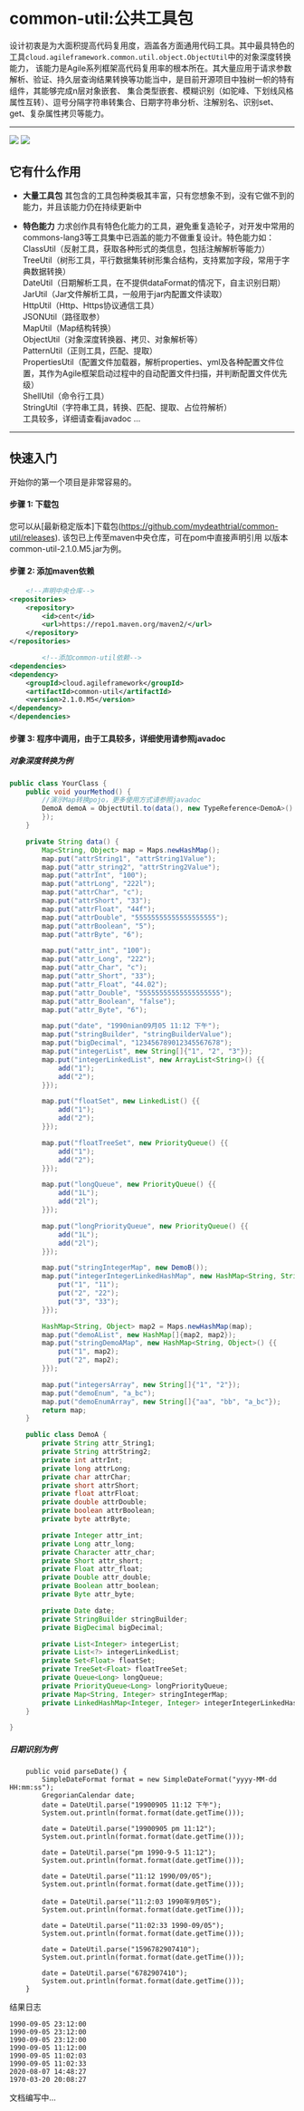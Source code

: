 # common-util:公共工具包

设计初衷是为大面积提高代码复用度，涵盖各方面通用代码工具。其中最具特色的工具`cloud.agileframework.common.util.object.ObjectUtil`中的对象深度转换能力，
该能力是Agile系列框架高代码复用率的根本所在。其大量应用于请求参数解析、验证、持久层查询结果转换等功能当中，是目前开源项目中独树一帜的特有组件，其能够完成n层对象嵌套、
集合类型嵌套、模糊识别（如驼峰、下划线风格属性互转）、逗号分隔字符串转集合、日期字符串分析、注解别名、识别set、get、复杂属性拷贝等能力。

----
[![](https://img.shields.io/badge/common--lang3-LATEST-yellow)](https://img.shields.io/badge/common--lang3-LATEST-yellow)
[![](https://img.shields.io/badge/build-maven-green)](https://img.shields.io/badge/build-maven-green)

## 它有什么作用

* **大量工具包**
  其包含的工具包种类极其丰富，只有您想象不到，没有它做不到的能力，并且该能力仍在持续更新中

* **特色能力**
  力求创作具有特色化能力的工具，避免重复造轮子，对开发中常用的commons-lang3等工具集中已涵盖的能力不做重复设计。特色能力如：
  <br> ClassUtil（反射工具，获取各种形式的类信息，包括注解解析等能力）
  <br> TreeUtil（树形工具，平行数据集转树形集合结构，支持累加字段，常用于字典数据转换）
  <br> DateUtil（日期解析工具，在不提供dataFormat的情况下，自主识别日期）
  <br> JarUtil（Jar文件解析工具，一般用于jar内配置文件读取）
  <br> HttpUtil（Http、Https协议通信工具）
  <br> JSONUtil（路径取参）
  <br> MapUtil（Map结构转换）
  <br> ObjectUtil（对象深度转换器、拷贝、对象解析等）
  <br> PatternUtil（正则工具，匹配、提取）
  <br> PropertiesUtil（配置文件加载器，解析properties、yml及各种配置文件位置，其作为Agile框架启动过程中的自动配置文件扫描，并判断配置文件优先级）
  <br> ShellUtil（命令行工具）
  <br> StringUtil（字符串工具，转换、匹配、提取、占位符解析）
  <br> 工具较多，详细请查看javadoc ...

-------

## 快速入门

开始你的第一个项目是非常容易的。

#### 步骤 1: 下载包

您可以从[最新稳定版本]下载包(https://github.com/mydeathtrial/common-util/releases). 该包已上传至maven中央仓库，可在pom中直接声明引用
以版本common-util-2.1.0.M5.jar为例。

#### 步骤 2: 添加maven依赖

```xml
    <!--声明中央仓库-->
<repositories>
    <repository>
        <id>cent</id>
        <url>https://repo1.maven.org/maven2/</url>
    </repository>
</repositories>

        <!--添加common-util依赖-->
<dependencies>
<dependency>
    <groupId>cloud.agileframework</groupId>
    <artifactId>common-util</artifactId>
    <version>2.1.0.M5</version>
</dependency>
</dependencies>
```

#### 步骤 3: 程序中调用，由于工具较多，详细使用请参照javadoc

##### 对象深度转换为例

```java
public class YourClass {
    public void yourMethod() {
        //演示Map转换pojo，更多使用方式请参照javadoc
        DemoA demoA = ObjectUtil.to(data(), new TypeReference<DemoA>() {
        });
    }

    private String data() {
        Map<String, Object> map = Maps.newHashMap();
        map.put("attrString1", "attrString1Value");
        map.put("attr_string2", "attrString2Value");
        map.put("attrInt", "100");
        map.put("attrLong", "222l");
        map.put("attrChar", "c");
        map.put("attrShort", "33");
        map.put("attrFloat", "44f");
        map.put("attrDouble", "55555555555555555555");
        map.put("attrBoolean", "5");
        map.put("attrByte", "6");

        map.put("attr_int", "100");
        map.put("attr_Long", "222");
        map.put("attr_Char", "c");
        map.put("attr_Short", "33");
        map.put("attr_Float", "44.02");
        map.put("attr_Double", "55555555555555555555");
        map.put("attr_Boolean", "false");
        map.put("attr_Byte", "6");

        map.put("date", "1990nian09月05 11:12 下午");
        map.put("stringBuilder", "stringBuilderValue");
        map.put("bigDecimal", "123456789012345567678");
        map.put("integerList", new String[]{"1", "2", "3"});
        map.put("integerLinkedList", new ArrayList<String>() {{
            add("1");
            add("2");
        }});

        map.put("floatSet", new LinkedList() {{
            add("1");
            add("2");
        }});

        map.put("floatTreeSet", new PriorityQueue() {{
            add("1");
            add("2");
        }});

        map.put("longQueue", new PriorityQueue() {{
            add("1L");
            add("2l");
        }});

        map.put("longPriorityQueue", new PriorityQueue() {{
            add("1L");
            add("2l");
        }});

        map.put("stringIntegerMap", new DemoB());
        map.put("integerIntegerLinkedHashMap", new HashMap<String, String>() {{
            put("1", "11");
            put("2", "22");
            put("3", "33");
        }});

        HashMap<String, Object> map2 = Maps.newHashMap(map);
        map.put("demoAList", new HashMap[]{map2, map2});
        map.put("stringDemoAMap", new HashMap<String, Object>() {{
            put("1", map2);
            put("2", map2);
        }});

        map.put("integersArray", new String[]{"1", "2"});
        map.put("demoEnum", "a_bc");
        map.put("demoEnumArray", new String[]{"aa", "bb", "a_bc"});
        return map;
    }

    public class DemoA {
        private String attr_String1;
        private String attrString2;
        private int attrInt;
        private long attrLong;
        private char attrChar;
        private short attrShort;
        private float attrFloat;
        private double attrDouble;
        private boolean attrBoolean;
        private byte attrByte;

        private Integer attr_int;
        private Long attr_long;
        private Character attr_char;
        private Short attr_short;
        private Float attr_float;
        private Double attr_double;
        private Boolean attr_boolean;
        private Byte attr_byte;

        private Date date;
        private StringBuilder stringBuilder;
        private BigDecimal bigDecimal;

        private List<Integer> integerList;
        private List<?> integerLinkedList;
        private Set<Float> floatSet;
        private TreeSet<Float> floatTreeSet;
        private Queue<Long> longQueue;
        private PriorityQueue<Long> longPriorityQueue;
        private Map<String, Integer> stringIntegerMap;
        private LinkedHashMap<Integer, Integer> integerIntegerLinkedHashMap;
    }

}
```

##### 日期识别为例

```
    public void parseDate() {
        SimpleDateFormat format = new SimpleDateFormat("yyyy-MM-dd HH:mm:ss");
        GregorianCalendar date;
        date = DateUtil.parse("19900905 11:12 下午");
        System.out.println(format.format(date.getTime()));

        date = DateUtil.parse("19900905 pm 11:12");
        System.out.println(format.format(date.getTime()));

        date = DateUtil.parse("pm 1990-9-5 11:12");
        System.out.println(format.format(date.getTime()));

        date = DateUtil.parse("11:12 1990/09/05");
        System.out.println(format.format(date.getTime()));

        date = DateUtil.parse("11:2:03 1990年9月05");
        System.out.println(format.format(date.getTime()));

        date = DateUtil.parse("11:02:33 1990-09/05");
        System.out.println(format.format(date.getTime()));

        date = DateUtil.parse("1596782907410");
        System.out.println(format.format(date.getTime()));

        date = DateUtil.parse("6782907410");
        System.out.println(format.format(date.getTime()));
    }
```

结果日志

```
1990-09-05 23:12:00
1990-09-05 23:12:00
1990-09-05 23:12:00
1990-09-05 11:12:00
1990-09-05 11:02:03
1990-09-05 11:02:33
2020-08-07 14:48:27
1970-03-20 20:08:27
```

文档编写中...